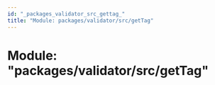 ```yaml
---
id: "_packages_validator_src_gettag_"
title: "Module: packages/validator/src/getTag"
---
```


# Module: "packages/validator/src/getTag"
